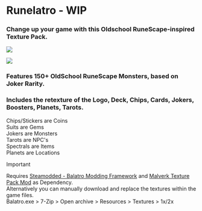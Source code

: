 # Runelatro - WIP

### Change up your game with this Oldschool RuneScape-inspired Texture Pack.

![](https://media.discordapp.net/attachments/1259852237132267572/1349084909007798304/kb8kO.png?ex=67d1d0bb&is=67d07f3b&hm=d3fb5399aed87a1f02cb62645b785b9a64b1e43c87f8066bd6c7cf06ae3f1947&=&format=webp&quality=lossless&width=1196&height=527)

![](https://media.discordapp.net/attachments/1233186615086813277/1347641980930490428/wrVXI.png?ex=67cd39a6&is=67cbe826&hm=b62e1313ee6cdb1c5c74f3c3979f0e98cfd626625b329ccc2d379f49f9233090&=&format=webp&quality=lossless&width=833&height=407)

### Features 150+ OldSchool RuneScape Monsters, based on Joker Rarity.  
### Includes the retexture of the Logo, Deck, Chips, Cards, Jokers, Boosters, Planets, Tarots.  
Chips/Stickers are Coins  
Suits are Gems  
Jokers are Monsters  
Tarots are NPC's  
Spectrals are Items  
Planets are Locations  




> [!IMPORTANT]
> Requires [Steamodded - Balatro Modding Framework](https://github.com/Steamodded/smods) and [Malverk Texture Pack Mod](https://github.com/Eremel/Malverk) as Dependency.  
Alternatively you can manually download and replace the textures within the game files.  
Balatro.exe > 7-Zip > Open archive > Resources > Textures > 1x/2x

